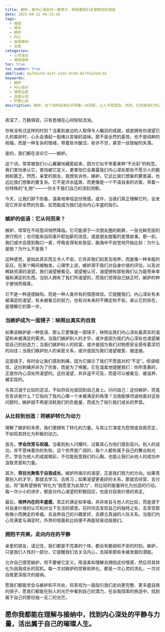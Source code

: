 ```yaml
---
title: 嫉妒，是内心深处的一面镜子，映照着我们未曾触及的渴望
date: 2025-08-12 06:14:28
tags:
  - 情感
  - 成长
  - 嫉妒
  - 内心
  - 自我接纳
  - 治愈
categories:
  - 心灵成长
  - 情感探索
toc: true
toc_number: true
abbrlink: 8a7b6c5d-4e3f-2a1b-0c9d-8e7f6a5b4c3d
keywords:
  - 嫉妒
  - 内心成长
  - 情感治愈
  - 自我认知
  - 积极心态
description: 嫉妒，这个词听起来似乎带着一丝阴影，让人不愿提及。然而，它却是我们内心深处最真实、也最容易被误解的情感之一。它像一面镜子，映照出我们未曾言说的渴望与不安。今天，我想与你温柔地聊聊嫉妒，不是为了批判，而是为了理解，为了发现它背后隐藏的成长契机，以及如何将这份看似负面的情绪，转化为滋养我们生命的力量。
---
```


夜深了，万籁俱寂，只有思绪在心间轻轻流淌。

你有没有过这样的时刻？当看到身边的人取得令人瞩目的成就，或是拥有你渴望已久的美好时，心头会涌起一股难以言喻的滋味。那不是全然的喜悦，也不是纯粹的祝福，而是一种复杂的情绪，带着些许酸涩，些许不甘，甚至一丝隐秘的失落。

是的，我们都在谈论它——嫉妒。

这个词，常常被我们小心翼翼地藏匿起来，因为它似乎带着某种“不光彩”的标签。我们害怕承认它，害怕被它定义，更害怕它会暴露我们内心深处那些不愿示人的脆弱和匮乏。然而，亲爱的朋友，我想告诉你，嫉妒，它远比我们想象的要普遍，也远比我们想象的要复杂。它不是洪水猛兽，而更像是一个不请自来的访客，带着一份特殊的“礼物”——一份关于我们自己的深刻洞察。

今天，让我们卸下防备，温柔地审视这份情感。或许，当我们真正理解它时，会发现它并非全然的负面，反而能成为我们走向内心丰盛的指引。

### 嫉妒的低语：它从何而来？

嫉妒，常常在不经意间悄然降临。它可能源于一次朋友圈的刷屏，一张光鲜亮丽的旅行照片；也可能来自同事升职加薪的消息，或是朋友甜蜜的爱情故事。那一刻，我们或许会感到胸口一紧，呼吸变得有些急促，脑海中不自觉地开始比较：为什么是她？为什么不是我？

这种感觉，是如此真实而又令人不安。它并非我们刻意去培养，而是像一种本能的反应，在某个瞬间被触发。心理学上说，嫉妒源于我们对自身价值的评估，以及对稀缺资源的渴望。我们渴望被看见，渴望被认可，渴望拥有那些我们认为能带来幸福和满足的东西。当别人拥有了我们所渴望的，而我们觉得自己缺乏时，嫉妒的种子便悄然萌芽。

它不是一种道德缺陷，而是一种人类共有的情感体验。它提醒我们，内心深处有未被满足的渴望，有未被看见的努力，也有对未来的不确定和不安。承认它的存在，是理解它的第一步。

### 当嫉妒成为一面镜子：映照出真实的自我

如果说嫉妒是一种低语，那么它更像是一面镜子，映照出我们内心深处最真实的渴望和未被满足的需求。当我们嫉妒别人的才华，或许是因为我们内心深处也渴望展现自己的创造力；当我们嫉妒别人的财富，或许是因为我们对物质安全感有着深切的向往；当我们嫉妒别人的亲密关系，或许是因为我们渴望被爱、被连接。

这面镜子，有时会让我们感到刺痛，因为它揭示了我们不愿面对的“不足”。但请相信，这份刺痛并非为了伤害，而是为了唤醒。它在温柔地提醒我们：你所羡慕的，正是你内心深处所渴望的。这份渴望，并非遥不可及，而是可以被看见、被滋养、被实现的。

与其沉溺于比较的泥沼，不如将目光收回到自己身上。问问自己：这份嫉妒，究竟在告诉我什么？它指向了我内心哪一个未被满足的角落？当我能够坦诚地面对这些问题时，嫉妒就不再是消耗我们的负能量，而成为了指引我们成长的罗盘。

### 从比较到创造：将嫉妒转化为动力

理解了嫉妒的本质，我们便拥有了转化的力量。与其让它演变为怨恨或自我否定，不如将其转化为积极的动力。

首先，**学会欣赏与祝福**。当看到别人闪耀时，试着真心为他们感到高兴。别人的成功，并不意味着你的失败。这个世界是广阔的，每个人都有属于自己的舞台和光芒。学会为他人的成就喝彩，不仅能拓宽我们的心胸，也能让我们从他人的成功中汲取灵感和力量。

其次，**将目光聚焦于自我成长**。嫉妒所揭示的渴望，正是我们努力的方向。如果羡慕别人的才华，那就去学习、去练习；如果渴望更美好的关系，那就去经营、去付出。将“我希望拥有”转化为“我愿意为此努力”，将比较的能量转化为创造的行动。每一次小小的进步，都是对内心渴望的积极回应，也是对自我价值的肯定。

最后，**培养内在的丰盛感**。真正的满足和幸福，并非来自与他人的比较，而是源于对自身价值的认可和对当下生活的感恩。花时间去发现自己的独特之处，去享受那些微小而确定的幸福，去滋养自己的兴趣爱好，去建立真诚的人际关系。当我们内心充满爱与满足时，外界的喧嚣和比较便不再能轻易动摇我们。

### 拥抱不完美，走向内在的平静

亲爱的朋友，请记住，我们都是不完美的个体，都会有脆弱和不安的时刻。嫉妒，只是我们人性的一部分，它提醒我们去关注内心，去探索那些未被发掘的潜能。

允许自己感受嫉妒，但不要被它定义。用温柔和理解去拥抱这份情感，然后将其转化为自我成长的契机。每一次对嫉妒的觉察和转化，都是一次心灵的洗礼，一次对自我更深层次的接纳。

愿我们都能学会与嫉妒和平共处，将其视为一面指引我们走向更完整、更丰盛自我的镜子。愿我们都能在别人的光芒中看到自己的潜力，在自我探索的旅途中，找到属于自己的那份独一无二的光芒。

愿你我都能在理解与接纳中，找到内心深处的平静与力量，活出属于自己的璀璨人生。
---